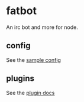 # fatbot

An irc bot and more for node. 

## config 

See the [sample config](http://github.com/dunkfordyce/fatbot/blob/master/sample_config.json)


## plugins

See the [plugin docs](http://github.com/dunkfordyce/fatbot/blob/master/docs/plugins.md)
